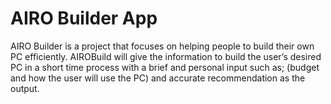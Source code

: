 # AIRO Builder App
AIRO Builder is a project that focuses on helping people to build their own PC efficiently. AIROBuild will give the information to build the user’s desired PC in a short time process with a brief and personal input such as; (budget and how the user will use the PC) and accurate recommendation as the output.
